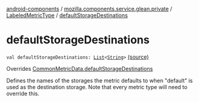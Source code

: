 [android-components](../../index.md) / [mozilla.components.service.glean.private](../index.md) / [LabeledMetricType](index.md) / [defaultStorageDestinations](./default-storage-destinations.md)

# defaultStorageDestinations

`val defaultStorageDestinations: `[`List`](https://kotlinlang.org/api/latest/jvm/stdlib/kotlin.collections/-list/index.html)`<`[`String`](https://kotlinlang.org/api/latest/jvm/stdlib/kotlin/-string/index.html)`>` [(source)](https://github.com/mozilla-mobile/android-components/blob/master/components/service/glean/src/main/java/mozilla/components/service/glean/private/LabeledMetricType.kt#L35)

Overrides [CommonMetricData.defaultStorageDestinations](../-common-metric-data/default-storage-destinations.md)

Defines the names of the storages the metric defaults to when
"default" is used as the destination storage.
Note that every metric type will need to override this.

